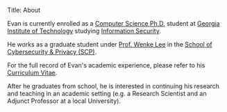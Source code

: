 Title: About

Evan is currently enrolled as a [Computer Science Ph.D.](http://www.cc.gatech.edu/phd-computer-science) student at [Georgia Institute of Technology](http://www.gatech.edu/) studying [Information Security](http://www.scs.gatech.edu/content/information-security).

He works as a graduate student under [Prof. Wenke Lee](http://wenke.gtisc.gatech.edu/) in the [School of Cybersecurity & Privacy (SCP)](https://scp.cc.gatech.edu/).

For the full record of Evan's academic experience, please refer to his [Curriculum Vitae](https://docs.google.com/document/d/1UcXkHeRCKpBvlf4KyW92GKjyEeoiPgXGdW7ARPSa2L4).

After he graduates from school, he is interested in continuing his research and teaching in an academic setting (e.g. a Research Scientist and an Adjunct Professor at a local University).
